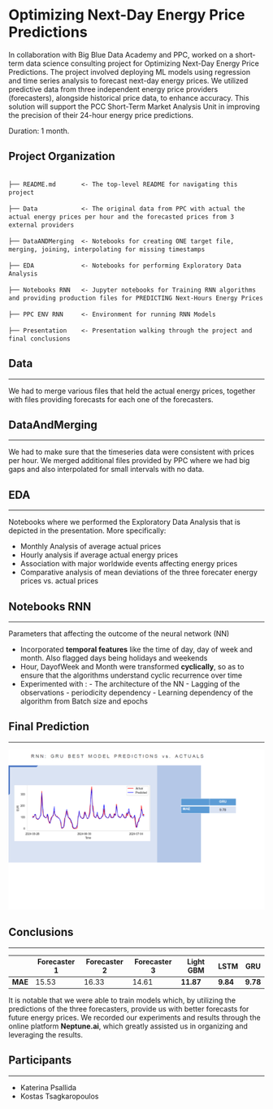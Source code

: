 # Optimizing Next-Day Energy Price Predictions


In collaboration with Big Blue Data Academy and PPC, worked on a short-term data science consulting project for Optimizing Next-Day Energy Price Predictions. The project involved deploying ML models using regression and time series analysis to forecast next-day energy prices. We utilized predictive data from three independent energy price providers  (forecasters), alongside historical price data, to enhance accuracy. This solution will support the PCC Short-Term Market Analysis Unit in improving the precision of their 24-hour energy price predictions.

Duration: 1 month.

## Project Organization
```

├── README.md       <- The top-level README for navigating this project

├── Data            <- The original data from PPC with actual the actual energy prices per hour and the forecasted prices from 3 external providers

├── DataANDMerging  <- Notebooks for creating ONE target file, merging, joining, interpolating for missing timestamps

├── EDA             <- Notebooks for performing Exploratory Data Analysis

├── Notebooks RNN   <- Jupyter notebooks for Training RNN algorithms and providing production files for PREDICTING Next-Hours Energy Prices

├── PPC ENV RNN     <- Environment for running RNN Models

├── Presentation    <- Presentation walking through the project and final conclusions

```

## Data
___

We had to merge various files that held the actual energy prices, together with files providing forecasts for each one of the forecasters.

## DataAndMerging
___

We had to make sure that the timeseries data were consistent with prices per hour. We merged additional files provided by PPC where we had big gaps and also interpolated for small intervals with no data.

## EDA
___

Notebooks where we performed the Exploratory Data Analysis that is depicted in the presentation. More specifically:
-  Monthly Analysis of average actual prices
-  Hourly analysis if average actual energy prices
-  Association with major worldwide events affecting energy prices
-  Comparative analysis of mean deviations of the three forecater energy prices vs. actual prices

## Notebooks RNN
___
Parameters that affecting the outcome of the neural network (NN)
- Incorporated **temporal features** like the time of day, day of week and month. Also flagged days being holidays and weekends
- Hour, DayofWeek and Month were transformed **cyclically**, so as to ensure that the algorithms understand cyclic recurrence over time
- Experimented with :
       - The architecture of the NN 
       - Lagging of the observations - periodicity dependency
       - Learning dependency of the algorithm from Batch size and epochs 

## Final Prediction
___
![Final Prediction](FinalPrediction.png)

## Conclusions
___
|               | Forecaster 1 | Forecaster 2 | Forecaster 3 | Light GBM  | LSTM   | GRU    |
|---------------|--------------|--------------|--------------|------------|--------|--------|
| **MAE**       | 15.53        | 16.33        | 14.61        | **11.87**  | **9.84** | **9.78** |


It is notable that we were able to train models which, by utilizing the predictions of the three forecasters, provide us with better forecasts for future energy prices. We recorded our experiments and results through the online platform **Neptune.ai**, which greatly assisted us in organizing and leveraging the results.


## Participants
___

- Katerina Psallida
- Kostas Tsagkaropoulos